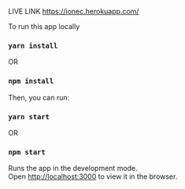 LIVE LINK
https://ionec.herokuapp.com/

To run this app locally

### `yarn install`
OR
### `npm install`

Then, you can run:

### `yarn start`

OR

### `npm start`

Runs the app in the development mode.\
Open [http://localhost:3000](http://localhost:3000) to view it in the browser.
